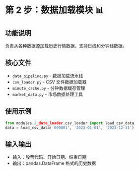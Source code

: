 ﻿# 第 2 步：数据加载模块 📊

## 功能说明

负责从各种数据源加载历史行情数据，支持日线和分钟线数据。

## 核心文件

- `data_pipeline.py` - 数据加载流水线
- `csv_loader.py` - CSV 文件数据加载器
- `minute_cache.py` - 分钟数据缓存管理
- `market_data.py` - 市场数据处理工具

## 使用示例

```python
from modules.2_data_loader.csv_loader import load_csv_data
data = load_csv_data('000001', '2023-01-01', '2023-12-31')
```

## 输入输出

- 输入：股票代码、开始日期、结束日期
- 输出：pandas.DataFrame 格式的历史数据

